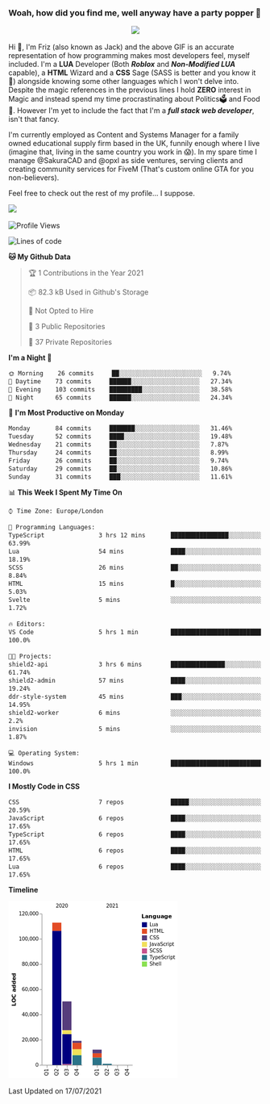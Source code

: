 ### Woah, how did you find me, well anyway have a party popper 🎉

<p align="center">
  <img  src="https://66.media.tumblr.com/d2766024a15e8c140bf20f314664eed2/d1615166bf58615c-d8/s400x600/aabc473a64edc43599d5345fd1e9e792d66ecc48.gifv">
</p>

Hi :wave:, I'm Friz (also known as Jack) and the above GIF is an accurate representation of how programming makes most developers feel, myself included. I'm a **LUA** Developer (Both ***Roblox*** and ***Non-Modified LUA*** capable), a **HTML** Wizard and a **CSS** Sage (SASS is better and you know it :pray:) alongside knowing some other languages which I won't delve into. Despite the magic references in the previous lines I hold **ZERO** interest in Magic and instead spend my time procrastinating about Politics🗳️ and Food🍔. However I'm yet to include the fact that I'm a ***full stack web developer***, isn't that fancy.

I'm currently employed as Content and Systems Manager for a family owned educational supply firm based in the UK, funnily enough where I live (imagine that, living in the same country you work in 😱). In my spare time I manage @SakuraCAD and @opxl as side ventures, serving clients and creating community services for FiveM (That's custom online GTA for you non-believers).

Feel free to check out the rest of my profile... I suppose.

<a href="https://github.com/anuraghazra/github-readme-stats">
  <img  src="https://github-readme-stats.vercel.app/api?username=JackOPXL&count_private=true&show_icons=true&theme=tokyonight" />
</a>



<!--START_SECTION:waka-->
![Profile Views](http://img.shields.io/badge/Profile%20Views-0-blue)

![Lines of code](https://img.shields.io/badge/From%20Hello%20World%20I%27ve%20Written-195571%20lines%20of%20code-blue)

**🐱 My Github Data** 

> 🏆 1 Contributions in the Year 2021
 > 
> 📦 82.3 kB Used in Github's Storage 
 > 
> 🚫 Not Opted to Hire
 > 
> 📜 3 Public Repositories 
 > 
> 🔑 37 Private Repositories  
 > 
**I'm a Night 🦉** 

```text
🌞 Morning    26 commits     ██░░░░░░░░░░░░░░░░░░░░░░░   9.74% 
🌆 Daytime    73 commits     ██████░░░░░░░░░░░░░░░░░░░   27.34% 
🌃 Evening    103 commits    █████████░░░░░░░░░░░░░░░░   38.58% 
🌙 Night      65 commits     ██████░░░░░░░░░░░░░░░░░░░   24.34%

```
📅 **I'm Most Productive on Monday** 

```text
Monday       84 commits     ███████░░░░░░░░░░░░░░░░░░   31.46% 
Tuesday      52 commits     ████░░░░░░░░░░░░░░░░░░░░░   19.48% 
Wednesday    21 commits     ██░░░░░░░░░░░░░░░░░░░░░░░   7.87% 
Thursday     24 commits     ██░░░░░░░░░░░░░░░░░░░░░░░   8.99% 
Friday       26 commits     ██░░░░░░░░░░░░░░░░░░░░░░░   9.74% 
Saturday     29 commits     ██░░░░░░░░░░░░░░░░░░░░░░░   10.86% 
Sunday       31 commits     ███░░░░░░░░░░░░░░░░░░░░░░   11.61%

```


📊 **This Week I Spent My Time On** 

```text
⌚︎ Time Zone: Europe/London

💬 Programming Languages: 
TypeScript               3 hrs 12 mins       ████████████████░░░░░░░░░   63.99% 
Lua                      54 mins             ████░░░░░░░░░░░░░░░░░░░░░   18.19% 
SCSS                     26 mins             ██░░░░░░░░░░░░░░░░░░░░░░░   8.84% 
HTML                     15 mins             █░░░░░░░░░░░░░░░░░░░░░░░░   5.03% 
Svelte                   5 mins              ░░░░░░░░░░░░░░░░░░░░░░░░░   1.72%

🔥 Editors: 
VS Code                  5 hrs 1 min         █████████████████████████   100.0%

🐱‍💻 Projects: 
shield2-api              3 hrs 6 mins        ███████████████░░░░░░░░░░   61.74% 
shield2-admin            57 mins             ████░░░░░░░░░░░░░░░░░░░░░   19.24% 
ddr-style-system         45 mins             ███░░░░░░░░░░░░░░░░░░░░░░   14.95% 
shield2-worker           6 mins              ░░░░░░░░░░░░░░░░░░░░░░░░░   2.2% 
invision                 5 mins              ░░░░░░░░░░░░░░░░░░░░░░░░░   1.87%

💻 Operating System: 
Windows                  5 hrs 1 min         █████████████████████████   100.0%

```

**I Mostly Code in CSS** 

```text
CSS                      7 repos             █████░░░░░░░░░░░░░░░░░░░░   20.59% 
JavaScript               6 repos             ████░░░░░░░░░░░░░░░░░░░░░   17.65% 
TypeScript               6 repos             ████░░░░░░░░░░░░░░░░░░░░░   17.65% 
HTML                     6 repos             ████░░░░░░░░░░░░░░░░░░░░░   17.65% 
Lua                      6 repos             ████░░░░░░░░░░░░░░░░░░░░░   17.65%

```


**Timeline**

![Chart not found](https://raw.githubusercontent.com/JackOPXL/JackOPXL/master/charts/bar_graph.png) 


 Last Updated on 17/07/2021
<!--END_SECTION:waka-->

